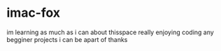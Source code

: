 # imac-fox
im learning as much as i can about thisspace really enjoying coding any begginer projects i can be apart of thanks
